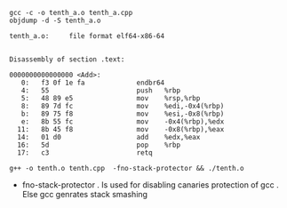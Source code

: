 

```commandline
gcc -c -o tenth_a.o tenth_a.cpp
objdump -d -S tenth_a.o
```

```text
tenth_a.o:     file format elf64-x86-64


Disassembly of section .text:

0000000000000000 <Add>:
   0:	f3 0f 1e fa          	endbr64 
   4:	55                   	push   %rbp
   5:	48 89 e5             	mov    %rsp,%rbp
   8:	89 7d fc             	mov    %edi,-0x4(%rbp)
   b:	89 75 f8             	mov    %esi,-0x8(%rbp)
   e:	8b 55 fc             	mov    -0x4(%rbp),%edx
  11:	8b 45 f8             	mov    -0x8(%rbp),%eax
  14:	01 d0                	add    %edx,%eax
  16:	5d                   	pop    %rbp
  17:	c3                   	retq   

```

```commandline
g++ -o tenth.o tenth.cpp  -fno-stack-protector && ./tenth.o
```

- fno-stack-protector 
   . Is used for disabling canaries protection of gcc 
   . Else gcc genrates stack smashing 
